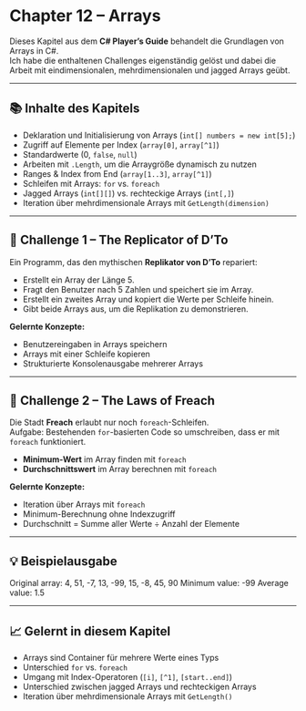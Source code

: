 ﻿# Chapter 12 – Arrays

Dieses Kapitel aus dem **C# Player’s Guide** behandelt die Grundlagen von Arrays in C#.  
Ich habe die enthaltenen Challenges eigenständig gelöst und dabei die Arbeit mit eindimensionalen, mehrdimensionalen und jagged Arrays geübt.  

---

## 📚 Inhalte des Kapitels
- Deklaration und Initialisierung von Arrays (`int[] numbers = new int[5];`)
- Zugriff auf Elemente per Index (`array[0]`, `array[^1]`)
- Standardwerte (0, `false`, `null`)
- Arbeiten mit `.Length`, um die Arraygröße dynamisch zu nutzen
- Ranges & Index from End (`array[1..3]`, `array[^1]`)
- Schleifen mit Arrays: `for` vs. `foreach`
- Jagged Arrays (`int[][]`) vs. rechteckige Arrays (`int[,]`)
- Iteration über mehrdimensionale Arrays mit `GetLength(dimension)`

---

## 🏹 Challenge 1 – The Replicator of D’To
Ein Programm, das den mythischen **Replikator von D’To** repariert:
- Erstellt ein Array der Länge 5.  
- Fragt den Benutzer nach 5 Zahlen und speichert sie im Array.  
- Erstellt ein zweites Array und kopiert die Werte per Schleife hinein.  
- Gibt beide Arrays aus, um die Replikation zu demonstrieren.

**Gelernte Konzepte:**  
- Benutzereingaben in Arrays speichern  
- Arrays mit einer Schleife kopieren  
- Strukturierte Konsolenausgabe mehrerer Arrays  

---

## 🔮 Challenge 2 – The Laws of Freach
Die Stadt **Freach** erlaubt nur noch `foreach`-Schleifen.  
Aufgabe: Bestehenden `for`-basierten Code so umschreiben, dass er mit `foreach` funktioniert.

- **Minimum-Wert** im Array finden mit `foreach`  
- **Durchschnittswert** im Array berechnen mit `foreach`  

**Gelernte Konzepte:**  
- Iteration über Arrays mit `foreach`  
- Minimum-Berechnung ohne Indexzugriff  
- Durchschnitt = Summe aller Werte ÷ Anzahl der Elemente  

---

## 💡 Beispielausgabe
Original array: 4, 51, -7, 13, -99, 15, -8, 45, 90
Minimum value: -99
Average value: 1.5

---

## 📈 Gelernt in diesem Kapitel
- Arrays sind Container für mehrere Werte eines Typs  
- Unterschied `for` vs. `foreach`  
- Umgang mit Index-Operatoren (`[i]`, `[^1]`, `[start..end]`)  
- Unterschied zwischen jagged Arrays und rechteckigen Arrays  
- Iteration über mehrdimensionale Arrays mit `GetLength()`  
